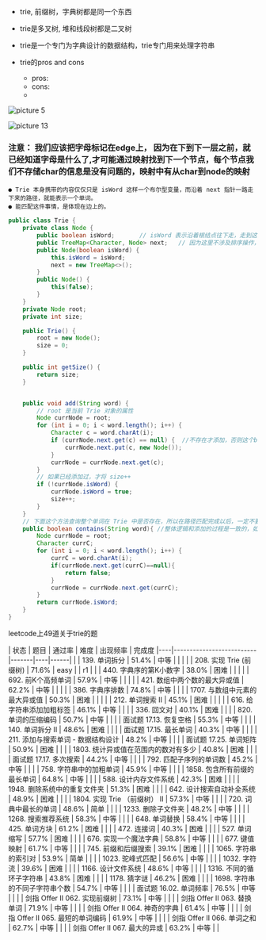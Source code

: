 
- trie, 前缀树，字典树都是同一个东西

- trie是多叉树, 堆和线段树都是二叉树

- trie是一个专门为字典设计的数据结构，trie专门用来处理字符串

- trie的pros and cons

  - pros:
  - cons:
  - 
![picture 5](https://i.loli.net/2021/10/20/2RMJjbPlzoLCGm4.png)  



![picture 13](https://i.loli.net/2021/09/16/CWajEZ79fXTovmQ.png)  

### 注意： 我们应该把字母标记在edge上， 因为在下到下一层之前，就已经知道字母是什么了,才可能通过映射找到下一个节点，每个节点我们不存储char的信息是没有问题的，映射中有从char到node的映射


```
● Trie 本身携带的内容仅仅只是 isWord 这样一个布尔型变量，而沿着 next 指针一路走下来的路径，就能表示一个单词。
● 能匹配这件事情，是体现在边上的。
```

```java
public class Trie {
    private class Node {
        public boolean isWord;       // isWord 表示沿着根结点往下走，走到这个结点的时候是否是一个单词的结尾
        public TreeMap<Character, Node> next;   // 因为这里不涉及排序操作，用哈希表也是可以的
        public Node(boolean isWord) {
            this.isWord = isWord;
            next = new TreeMap<>();
        }
        public Node() {
            this(false);
        }
    }
    private Node root;
    private int size;

    public Trie() {
        root = new Node();
        size = 0;
    }

    public int getSize() {
        return size;
    }


    public void add(String word) {
        // root 是当前 Trie 对象的属性
        Node currNode = root;
        for (int i = 0; i < word.length(); i++) {
            Character c = word.charAt(i);
            if (currNode.next.get(c) == null) {  //不存在才添加，否则这个block不执行
                currNode.next.put(c, new Node());
            }
            currNode = currNode.next.get(c);
        }
        // 如果已经添加过，才将 size++
        if (!currNode.isWord) {
            currNode.isWord = true;
            size++;
        }
    }
    // 下面这个方法查询整个单词在 Trie 中是否存在，所以在路径匹配完成以后，一定不要忘了判断匹配到的那个结点的  isWord 属性，如果它是一个单词的结尾，才返回 True
    public boolean contains(String word){ //整体逻辑和添加的过程是一致的，如果没有找到某一个字符，直接returnfalse
        Node currNode = root;
        Character currC;
        for (int i = 0; i < word.length(); i++) {
            currC = word.charAt(i);
            if(currNode.next.get(currC)==null){
                return false;
            }
            currNode = currNode.next.get(currC);
        }
        return currNode.isWord;
    }
}
```



leetcode上49道关于trie的题

| 状态 | 题目                       | 通过率   | 难度 | 出现频率 | 完成度
|----|--------------------------|-------|----|------|
|    | 139. 单词拆分                | 51.4% | 中等 |      |         |
|    | 208. 实现 Trie (前缀树)       | 71.6% | easy |      |   r1       |
|    | 440. 字典序的第K小数字           | 38.0% | 困难 |      |        |
|    | 692. 前K个高频单词             | 57.9% | 中等 |      |          |
|    | 421. 数组中两个数的最大异或值        | 62.2% | 中等 |      |      |
|    | 386. 字典序排数               | 74.8% | 中等 |      |
|    | 1707. 与数组中元素的最大异或值       | 50.3% | 困难 |      |       |
|    | 212. 单词搜索 II             | 45.1% | 困难 |      |        |
|    | 616. 给字符串添加加粗标签          | 46.1% | 中等 |      |
|    | 336. 回文对                 | 40.1% | 困难 |      |
|    | 820. 单词的压缩编码             | 50.7% | 中等 |      |
|    | 面试题 17.13. 恢复空格          | 55.3% | 中等 |      |
|    | 140. 单词拆分 II             | 48.6% | 困难 |      |
|    | 面试题 17.15. 最长单词          | 40.3% | 中等 |      |
|    | 211. 添加与搜索单词 - 数据结构设计    | 48.2% | 中等 |      |
|    | 面试题 17.25. 单词矩阵          | 50.9% | 困难 |      |
|    | 1803. 统计异或值在范围内的数对有多少    | 40.8% | 困难 |      |
|    | 面试题 17.17. 多次搜索          | 44.2% | 中等 |      |
|    | 792. 匹配子序列的单词数           | 45.2% | 中等 |      |
|    | 758. 字符串中的加粗单词           | 45.9% | 中等 |      |
|    | 1858. 包含所有前缀的最长单词        | 64.8% | 中等 |      |
|    | 588. 设计内存文件系统            | 42.3% | 困难 |      |
|    | 1948. 删除系统中的重复文件夹        | 51.3% | 困难 |      |
|    | 642. 设计搜索自动补全系统          | 48.9% | 困难 |      |
|    | 1804. 实现 Trie （前缀树） II   | 57.3% | 中等 |      |
|    | 720. 词典中最长的单词            | 48.6% | 简单 |      |
|    | 1233. 删除子文件夹             | 48.2% | 中等 |      |
|    | 1268. 搜索推荐系统             | 58.3% | 中等 |      |
|    | 648. 单词替换                | 58.4% | 中等 |      |
|    | 425. 单词方块                | 61.2% | 困难 |      |
|    | 472. 连接词                 | 40.3% | 困难 |      |
|    | 527. 单词缩写                | 57.7% | 困难 |      |
|    | 676. 实现一个魔法字典            | 58.8% | 中等 |      |
|    | 677. 键值映射                | 61.7% | 中等 |      |
|    | 745. 前缀和后缀搜索             | 39.1% | 困难 |      |
|    | 1065. 字符串的索引对            | 53.9% | 简单 |      |
|    | 1023. 驼峰式匹配              | 56.6% | 中等 |      |
|    | 1032. 字符流                | 39.6% | 困难 |      |
|    | 1166. 设计文件系统             | 48.6% | 中等 |      |
|    | 1316. 不同的循环子字符串          | 43.8% | 困难 |      |
|    | 1178. 猜字谜                | 46.2% | 困难 |      |
|    | 1698. 字符串的不同子字符串个数       | 54.7% | 中等 |      |
|    | 面试题 16.02. 单词频率          | 76.5% | 中等 |      |
|    | 剑指 Offer II 062. 实现前缀树   | 73.1% | 中等 |      |
|    | 剑指 Offer II 063. 替换单词    | 71.9% | 中等 |      |
|    | 剑指 Offer II 064. 神奇的字典   | 61.4% | 中等 |      |
|    | 剑指 Offer II 065. 最短的单词编码 | 61.9% | 中等 |      |
|    | 剑指 Offer II 066. 单词之和    | 62.7% | 中等 |      |
|    | 剑指 Offer II 067. 最大的异或   | 63.2% | 中等 |      |
